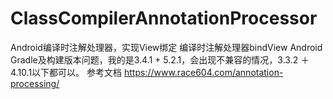 # ClassCompilerAnnotationProcessor
Android编译时注解处理器，实现View绑定
编译时注解处理器bindView Android Gradle及构建版本问题，我的是3.4.1 + 5.2.1，会出现不兼容的情况，3.3.2 ＋ 4.10.1以下都可以。 参考文档 https://www.race604.com/annotation-processing/
